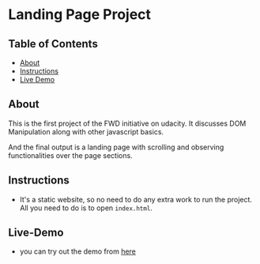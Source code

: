 # Landing Page Project

## Table of Contents

* [About](#About)
* [Instructions](#Instructions)
* [Live Demo](#Live-Demo)

## About

This is the first project of the FWD initiative on udacity. 
It discusses DOM Manipulation along with other javascript basics.  

And the final output is a landing page with scrolling and observing functionalities over the page sections.

## Instructions

- It's a static website, so no need to do any extra work to run the project. All you need to do is to open `index.html`.


## Live-Demo

- you can try out the demo from [here](https://fwd-projects.github.io/fwd-landing-page/)
